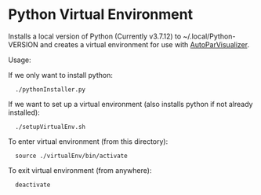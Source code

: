 # Python Virtual Environment

Installs a local version of Python (Currently v3.7.12) to ~/.local/Python-VERSION and creates a virtual environment for use with [AutoParVisualizer](https://github.com/vgene/AutoParVisualizer.git).

Usage:

If we only want to install python:
```
  ./pythonInstaller.py
```

If we want to set up a virtual environment (also installs python if not already installed):
```
  ./setupVirtualEnv.sh
```

To enter virtual environment (from this directory):
```
  source ./virtualEnv/bin/activate 
```

To exit virtual environment (from anywhere):
```
  deactivate
```

